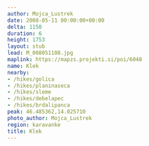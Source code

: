 ```yaml
---
author: Mojca_Lustrek
date: 2008-05-11 00:00:00+00:00
delta: 1150
duration: 6
height: 1753
layout: stub
lead: M_008051108.jpg
maplink: https://mapzs.projekti.si/poi/6048
name: Klek
nearby:
- /hikes/golica
- /hikes/planinaseca
- /hikes/sleme
- /hikes/debelapec
- /hikes/brdalipanca
peak: 46.485362,14.025710
photo_author: Mojca_Lustrek
region: karavanke
title: Klek
---
```

